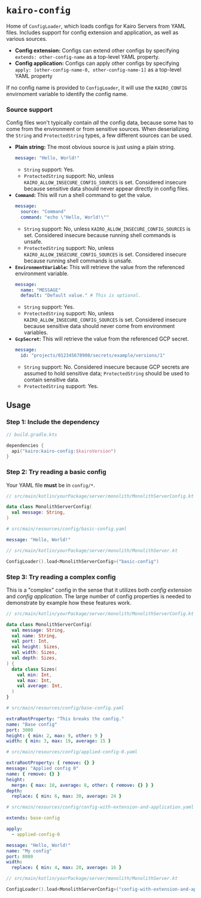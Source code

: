 # `kairo-config`

Home of `ConfigLoader`, which loads configs for Kairo Servers from YAML files.
Includes support for config extension and application,
as well as various sources.

- **Config extension:** Configs can extend other configs
  by specifying `extends: other-config-name` as a top-level YAML property.
- **Config application:** Configs can apply other configs
  by specifying `apply: [other-config-name-0, other-config-name-1]` as a top-level YAML property

If no config name is provided to `ConfigLoader`,
it will use the `KAIRO_CONFIG` envirnoment variable to identify the config name.

### Source support

Config files won't typically contain _all_ the config data,
because some has to come from the environment or from sensitive sources.
When deserializing the `String` and `ProtectedString` types,
a few different sources can be used.

- **Plain string:**
  The most obvious source is just using a plain string.
  ```yaml
  message: "Hello, World!"
  ```
  - `String` support: Yes.
  - `ProtectedString` support: No, unless `KAIRO_ALLOW_INSECURE_CONFIG_SOURCES` is set.
    Considered insecure because sensitive data should never appear directly in config files.
- **`Command`:**
  This will run a shell command to get the value.
  ```yaml
  message:
    source: "Command"
    command: "echo \"Hello, World!\""
  ```
  - `String` support: No, unless `KAIRO_ALLOW_INSECURE_CONFIG_SOURCES` is set.
    Considered insecure because running shell commands is unsafe.
  - `ProtectedString` support: No, unless `KAIRO_ALLOW_INSECURE_CONFIG_SOURCES` is set.
    Considered insecure because running shell commands is unsafe.
- **`EnvironmentVariable`:**
  This will retrieve the value from the referenced environment variable.
  ```yaml
  message:
    name: "MESSAGE"
    default: "Default value." # This is optional.
  ```
  - `String` support: Yes.
  - `ProtectedString` support: No, unless `KAIRO_ALLOW_INSECURE_CONFIG_SOURCES` is set.
    Considered insecure because sensitive data should never come from environment variables.
- **`GcpSecret`:**
  This will retrieve the value from the referenced GCP secret.
  ```yaml
  message:
    id: "projects/012345678900/secrets/example/versions/1"
  ```
  - `String` support: No.
    Considered insecure because GCP secrets are assumed to hold sensitive data;
    `ProtectedString` should be used to contain sensitive data.
  - `ProtectedString` support: Yes.

## Usage

### Step 1: Include the dependency

```kotlin
// build.gradle.kts

dependencies {
  api("kairo:kairo-config:$kairoVersion")
}
```

### Step 2: Try reading a basic config

Your YAML file **must** be in `config/*`.

```kotlin
// src/main/kotlin/yourPackage/server/monolith/MonolithServerConfig.kt

data class MonolithServerConfig(
  val message: String,
)
```

```yaml
# src/main/resources/config/basic-config.yaml

message: "Hello, World!"
```

```kotlin
// src/main/kotlin/yourPackage/server/monolith/MonolithServer.kt

ConfigLoader().load<MonolithServerConfig>("basic-config")
```

### Step 3: Try reading a complex config

This is a "complex" config in the sense that it utilizes both _config extension_ and _config application_.
The large number of config properties is needed to demonstrate by example how these features work.

```kotlin
// src/main/kotlin/yourPackage/server/monolith/MonolithServerConfig.kt

data class MonolithServerConfig(
  val message: String,
  val name: String,
  val port: Int,
  val height: Sizes,
  val width: Sizes,
  val depth: Sizes,
) {
  data class Sizes(
    val min: Int,
    val max: Int,
    val average: Int,
  )
}
```

```yaml
# src/main/resources/config/base-config.yaml

extraRootProperty: "This breaks the config."
name: "Base config"
port: 3000
height: { min: 2, max: 9, other: 9 }
width: { min: 3, max: 19, average: 15 }
```

```yaml
# src/main/resources/config/applied-config-0.yaml

extraRootProperty: { remove: {} }
message: "Applied config 0"
name: { remove: {} }
height:
  merge: { max: 10, average: 8, other: { remove: {} } }
depth:
  replace: { min: 6, max: 30, average: 24 }
```

```yaml
# src/main/resources/config/config-with-extension-and-application.yaml

extends: base-config

apply:
  - applied-config-0

message: "Hello, World!"
name: "My config"
port: 8080
width:
  replace: { min: 4, max: 20, average: 16 }

```

```kotlin
// src/main/kotlin/yourPackage/server/monolith/MonolithServer.kt

ConfigLoader().load<MonolithServerConfig>("config-with-extension-and-application")
```
